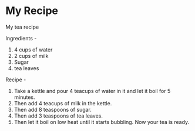 # My Recipe
My tea recipe

Ingredients -
1. 4 cups of water
2. 2 cups of milk
3. Sugar
4. tea leaves

Recipe -
1. Take a kettle and pour 4 teacups of water in it and let it boil for 5 minutes.
2. Then add 4 teacups of milk in the kettle.
3. Then add 8 teaspoons of sugar.
4. Then add 3 teaspoons of tea leaves.
5. Then let it boil on low heat until it starts bubbling. Now your tea is ready.